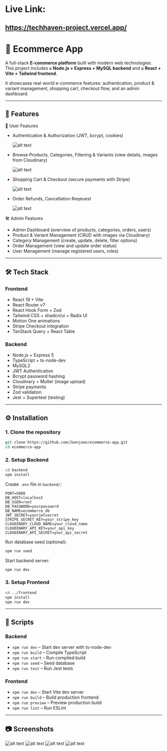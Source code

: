 # Live Link:

## https://techhaven-project.vercel.app/

# 🛒 Ecommerce App

A full-stack **E-commerce platform** built with modern web technologies. This project includes a **Node.js + Express + MySQL backend** and a **React + Vite + Tailwind frontend**.

It showcases real-world e-commerce features: authentication, product & variant management, shopping cart, checkout flow, and an admin dashboard.

---

## 🚀 Features

👤 User Features

- Authentication & Authorization (JWT, bcrypt, cookies)

  ![alt text](frontend/public/Authentication.gif)

- Browse Products, Categories, Filtering &
  Variants (view details, images from Cloudinary)

  ![alt text](frontend/public/Browse.gif)

- Shopping Cart & Checkout (secure payments with Stripe)

  ![alt text](frontend/public/Checkout.gif)

- Order Refunds, Cancellation Reqeuest

  ![alt text](<frontend/public/Request Cancel.gif>)

🛠️ Admin Features

- Admin Dashboard (overview of products, categories, orders, users)
- Product & Variant Management (CRUD with images via Cloudinary)
- Category Management (create, update, delete, filter options)
- Order Management (view and update order status)
- User Management (manage registered users, roles)

---

## 🛠️ Tech Stack

### **Frontend**

- React 19 + Vite
- React Router v7
- React Hook Form + Zod
- Tailwind CSS + shadcn/ui + Radix UI
- Motion One animations
- Stripe Checkout integration
- TanStack Query + React Table

### **Backend**

- Node.js + Express 5
- TypeScript + ts-node-dev
- MySQL2
- JWT Authentication
- Bcrypt password hashing
- Cloudinary + Multer (image upload)
- Stripe payments
- Zod validation
- Jest + Supertest (testing)

---

## ⚙️ Installation

### 1. Clone the repository

```bash
git clone https://github.com/Jeonjown/ecommerce-app.git
cd ecommerce-app
```

### 2. Setup Backend

```bash
cd backend
npm install
```

Create `.env` file in `backend/`:

```env
PORT=5000
DB_HOST=localhost
DB_USER=root
DB_PASSWORD=yourpassword
DB_NAME=ecommerce_db
JWT_SECRET=yourjwtsecret
STRIPE_SECRET_KEY=your_stripe_key
CLOUDINARY_CLOUD_NAME=your_cloud_name
CLOUDINARY_API_KEY=your_api_key
CLOUDINARY_API_SECRET=your_api_secret
```

Run database seed (optional):

```bash
npm run seed
```

Start backend server:

```bash
npm run dev
```

### 3. Setup Frontend

```bash
cd ../frontend
npm install
npm run dev
```

---

## 📖 Scripts

### Backend

- `npm run dev` – Start dev server with ts-node-dev
- `npm run build` – Compile TypeScript
- `npm run start` – Run compiled build
- `npm run seed` – Seed database
- `npm run test` – Run Jest tests

### Frontend

- `npm run dev` – Start Vite dev server
- `npm run build` – Build production frontend
- `npm run preview` – Preview production build
- `npm run lint` – Run ESLint

---

## 📷 Screenshots

![alt text](./frontend/public/image.png)
![alt text](./frontend/public/image-1.png)
![alt text](./frontend/public/image-2.png)
![alt text](./frontend/public/image-3.png)
